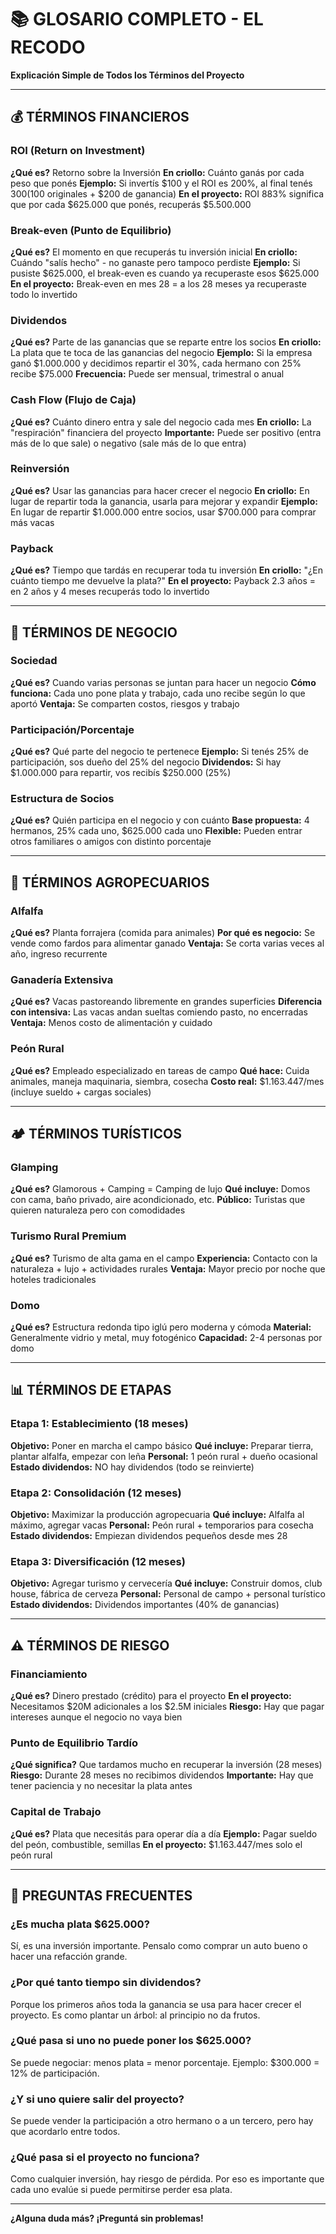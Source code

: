 # 📚 GLOSARIO COMPLETO - EL RECODO
**Explicación Simple de Todos los Términos del Proyecto**

---

## 💰 **TÉRMINOS FINANCIEROS**

### **ROI (Return on Investment)**
**¿Qué es?** Retorno sobre la Inversión
**En criollo:** Cuánto ganás por cada peso que ponés
**Ejemplo:** Si invertís $100 y el ROI es 200%, al final tenés $300 ($100 originales + $200 de ganancia)
**En el proyecto:** ROI 883% significa que por cada $625.000 que ponés, recuperás $5.500.000

### **Break-even (Punto de Equilibrio)**
**¿Qué es?** El momento en que recuperás tu inversión inicial
**En criollo:** Cuándo "salís hecho" - no ganaste pero tampoco perdiste
**Ejemplo:** Si pusiste $625.000, el break-even es cuando ya recuperaste esos $625.000
**En el proyecto:** Break-even en mes 28 = a los 28 meses ya recuperaste todo lo invertido

### **Dividendos**
**¿Qué es?** Parte de las ganancias que se reparte entre los socios
**En criollo:** La plata que te toca de las ganancias del negocio
**Ejemplo:** Si la empresa ganó $1.000.000 y decidimos repartir el 30%, cada hermano con 25% recibe $75.000
**Frecuencia:** Puede ser mensual, trimestral o anual

### **Cash Flow (Flujo de Caja)**
**¿Qué es?** Cuánto dinero entra y sale del negocio cada mes
**En criollo:** La "respiración" financiera del proyecto
**Importante:** Puede ser positivo (entra más de lo que sale) o negativo (sale más de lo que entra)

### **Reinversión**
**¿Qué es?** Usar las ganancias para hacer crecer el negocio
**En criollo:** En lugar de repartir toda la ganancia, usarla para mejorar y expandir
**Ejemplo:** En lugar de repartir $1.000.000 entre socios, usar $700.000 para comprar más vacas

### **Payback**
**¿Qué es?** Tiempo que tardás en recuperar toda tu inversión
**En criollo:** "¿En cuánto tiempo me devuelve la plata?"
**En el proyecto:** Payback 2.3 años = en 2 años y 4 meses recuperás todo lo invertido

---

## 🏢 **TÉRMINOS DE NEGOCIO**

### **Sociedad**
**¿Qué es?** Cuando varias personas se juntan para hacer un negocio
**Cómo funciona:** Cada uno pone plata y trabajo, cada uno recibe según lo que aportó
**Ventaja:** Se comparten costos, riesgos y trabajo

### **Participación/Porcentaje**
**¿Qué es?** Qué parte del negocio te pertenece
**Ejemplo:** Si tenés 25% de participación, sos dueño del 25% del negocio
**Dividendos:** Si hay $1.000.000 para repartir, vos recibís $250.000 (25%)

### **Estructura de Socios**
**¿Qué es?** Quién participa en el negocio y con cuánto
**Base propuesta:** 4 hermanos, 25% cada uno, $625.000 cada uno
**Flexible:** Pueden entrar otros familiares o amigos con distinto porcentaje

---

## 🌾 **TÉRMINOS AGROPECUARIOS**

### **Alfalfa**
**¿Qué es?** Planta forrajera (comida para animales)
**Por qué es negocio:** Se vende como fardos para alimentar ganado
**Ventaja:** Se corta varias veces al año, ingreso recurrente

### **Ganadería Extensiva**
**¿Qué es?** Vacas pastoreando libremente en grandes superficies
**Diferencia con intensiva:** Las vacas andan sueltas comiendo pasto, no encerradas
**Ventaja:** Menos costo de alimentación y cuidado

### **Peón Rural**
**¿Qué es?** Empleado especializado en tareas de campo
**Qué hace:** Cuida animales, maneja maquinaria, siembra, cosecha
**Costo real:** $1.163.447/mes (incluye sueldo + cargas sociales)

---

## 🏕️ **TÉRMINOS TURÍSTICOS**

### **Glamping**
**¿Qué es?** Glamorous + Camping = Camping de lujo
**Qué incluye:** Domos con cama, baño privado, aire acondicionado, etc.
**Público:** Turistas que quieren naturaleza pero con comodidades

### **Turismo Rural Premium**
**¿Qué es?** Turismo de alta gama en el campo
**Experiencia:** Contacto con la naturaleza + lujo + actividades rurales
**Ventaja:** Mayor precio por noche que hoteles tradicionales

### **Domo**
**¿Qué es?** Estructura redonda tipo iglú pero moderna y cómoda
**Material:** Generalmente vidrio y metal, muy fotogénico
**Capacidad:** 2-4 personas por domo

---

## 📊 **TÉRMINOS DE ETAPAS**

### **Etapa 1: Establecimiento (18 meses)**
**Objetivo:** Poner en marcha el campo básico
**Qué incluye:** Preparar tierra, plantar alfalfa, empezar con leña
**Personal:** 1 peón rural + dueño ocasional
**Estado dividendos:** NO hay dividendos (todo se reinvierte)

### **Etapa 2: Consolidación (12 meses)**
**Objetivo:** Maximizar la producción agropecuaria
**Qué incluye:** Alfalfa al máximo, agregar vacas
**Personal:** Peón rural + temporarios para cosecha
**Estado dividendos:** Empiezan dividendos pequeños desde mes 28

### **Etapa 3: Diversificación (12 meses)**
**Objetivo:** Agregar turismo y cervecería
**Qué incluye:** Construir domos, club house, fábrica de cerveza
**Personal:** Personal de campo + personal turístico
**Estado dividendos:** Dividendos importantes (40% de ganancias)

---

## ⚠️ **TÉRMINOS DE RIESGO**

### **Financiamiento**
**¿Qué es?** Dinero prestado (crédito) para el proyecto
**En el proyecto:** Necesitamos $20M adicionales a los $2.5M iniciales
**Riesgo:** Hay que pagar intereses aunque el negocio no vaya bien

### **Punto de Equilibrio Tardío**
**¿Qué significa?** Que tardamos mucho en recuperar la inversión (28 meses)
**Riesgo:** Durante 28 meses no recibimos dividendos
**Importante:** Hay que tener paciencia y no necesitar la plata antes

### **Capital de Trabajo**
**¿Qué es?** Plata que necesitás para operar día a día
**Ejemplo:** Pagar sueldo del peón, combustible, semillas
**En el proyecto:** $1.163.447/mes solo el peón rural

---

## 🤝 **PREGUNTAS FRECUENTES**

### **¿Es mucha plata $625.000?**
Sí, es una inversión importante. Pensalo como comprar un auto bueno o hacer una refacción grande.

### **¿Por qué tanto tiempo sin dividendos?**
Porque los primeros años toda la ganancia se usa para hacer crecer el proyecto. Es como plantar un árbol: al principio no da frutos.

### **¿Qué pasa si uno no puede poner los $625.000?**
Se puede negociar: menos plata = menor porcentaje. Ejemplo: $300.000 = 12% de participación.

### **¿Y si uno quiere salir del proyecto?**
Se puede vender la participación a otro hermano o a un tercero, pero hay que acordarlo entre todos.

### **¿Qué pasa si el proyecto no funciona?**
Como cualquier inversión, hay riesgo de pérdida. Por eso es importante que cada uno evalúe si puede permitirse perder esa plata.

---

**¿Alguna duda más? ¡Preguntá sin problemas!**
